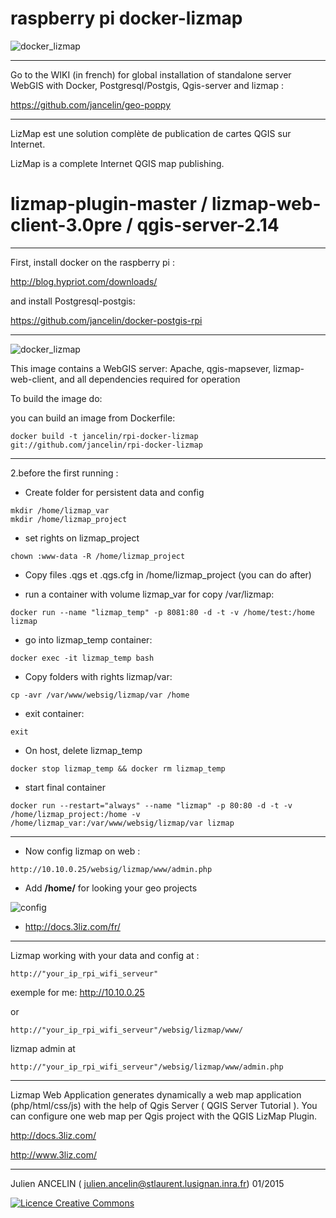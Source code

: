 raspberry pi docker-lizmap 
=============

![docker_lizmap](https://cloud.githubusercontent.com/assets/6421175/5647770/4ac27af4-9689-11e4-809a-dce0c2d60b1c.png)
__________________________________________________________________

Go to the WIKI (in french) for global installation of standalone server WebGIS with Docker, Postgresql/Postgis, Qgis-server and lizmap :

https://github.com/jancelin/geo-poppy

____________________________________________________________________

LizMap est une solution complète de publication de cartes QGIS sur Internet.

LizMap is a complete Internet QGIS map publishing.

lizmap-plugin-master / lizmap-web-client-3.0pre / qgis-server-2.14
=============
____________________________________________________________________

First, install docker on the raspberry pi : 

http://blog.hypriot.com/downloads/

and install Postgresql-postgis:

https://github.com/jancelin/docker-postgis-rpi

_____________________________________________________________________


![docker_lizmap](https://cloud.githubusercontent.com/assets/6421175/12889497/6c3a926e-ce7f-11e5-8391-de6b205307e2.png)

This image contains a WebGIS server: 
Apache, qgis-mapsever, lizmap-web-client, and all dependencies required for operation


To build the image do:

 you can build an image from Dockerfile:

```
docker build -t jancelin/rpi-docker-lizmap git://github.com/jancelin/rpi-docker-lizmap

```

-----------------------------------------------------------------------------------

2.before the first running :  

* Create folder for persistent data and config
```
mkdir /home/lizmap_var
mkdir /home/lizmap_project 
```

* set rights on lizmap_project

```
chown :www-data -R /home/lizmap_project
```

* Copy files .qgs et .qgs.cfg in /home/lizmap_project (you can do after)

* run a container with volume lizmap_var for copy /var/lizmap:
        
```
docker run --name "lizmap_temp" -p 8081:80 -d -t -v /home/test:/home lizmap
```

* go into lizmap_temp container:

```docker exec -it lizmap_temp bash```

* Copy folders with rights lizmap/var:

```cp -avr /var/www/websig/lizmap/var /home```

* exit container:

```exit ```

* On host, delete lizmap_temp

```docker stop lizmap_temp && docker rm lizmap_temp```

* start final container

 ``` docker run --restart="always" --name "lizmap" -p 80:80 -d -t -v /home/lizmap_project:/home -v /home/lizmap_var:/var/www/websig/lizmap/var lizmap ```

____________________________________________________________________________________

* Now config lizmap on web :

```
http://10.10.0.25/websig/lizmap/www/admin.php
```

* Add **/home/** for looking your geo projects

![config](https://cloud.githubusercontent.com/assets/6421175/11306233/e945f342-8fb0-11e5-9906-4010b9398ef1.png)

* http://docs.3liz.com/fr/ 


____________________________________________________________________________________

Lizmap working with your data and config at : 

```
http://"your_ip_rpi_wifi_serveur"
```
exemple for me: http://10.10.0.25

or
```
http://"your_ip_rpi_wifi_serveur"/websig/lizmap/www/
```
lizmap admin at 
```
http://"your_ip_rpi_wifi_serveur"/websig/lizmap/www/admin.php
```
____________________________________________________________________________________

Lizmap Web Application generates dynamically a web map application (php/html/css/js) with the help of Qgis Server ( QGIS Server Tutorial ). You can configure one web map per Qgis project with the QGIS LizMap Plugin.

http://docs.3liz.com/

http://www.3liz.com/

____________________________________________________________________________________

Julien ANCELIN ( julien.ancelin@stlaurent.lusignan.inra.fr) 01/2015

<a rel="license" href="http://creativecommons.org/licenses/by-sa/4.0/"><img alt="Licence Creative Commons" style="border-width:0" src="https://i.creativecommons.org/l/by-sa/4.0/88x31.png" /></a>

